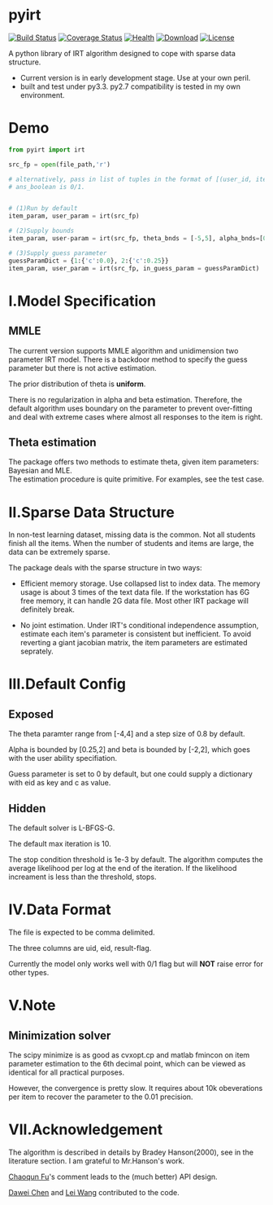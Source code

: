 pyirt
=====
[![Build Status](https://img.shields.io/travis/junchenfeng/pyirt/master.svg?style=flat)](https://travis-ci.org/junchenfeng/pyirt)
[![Coverage Status](https://coveralls.io/repos/junchenfeng/pyirt/badge.svg)](https://coveralls.io/r/junchenfeng/pyirt)
[![Health](https://landscape.io/github/junchenfeng/pyirt/master/landscape.svg?style=flat)](https://landscape.io/github/junchenfeng/pyirt/master)
[![Download](https://img.shields.io/pypi/dm/pyirt.svg?style=flat)](https://pypi.python.org/pypi/pyirt)
[![License](https://img.shields.io/pypi/l/pyirt.svg?style=flat)](https://pypi.python.org/pypi/pyirt)



A python library of IRT algorithm designed to cope with sparse data structure.

- Current version is in early development stage. Use at your own peril.
- built and test under py3.3. py2.7 compatibility is tested in my own
  environment. 


# Demo
```python
from pyirt import irt

src_fp = open(file_path,'r')

# alternatively, pass in list of tuples in the format of [(user_id, item_id, ans_boolean)]
# ans_boolean is 0/1.


# (1)Run by default
item_param, user_param = irt(src_fp)

# (2)Supply bounds
item_param, user-param = irt(src_fp, theta_bnds = [-5,5], alpha_bnds=[0.1,3], beta_bnds = [-3,3])

# (3)Supply guess parameter
guessParamDict = {1:{'c':0.0}, 2:{'c':0.25}}
item_param, user_param = irt(src_fp, in_guess_param = guessParamDict)
```


I.Model Specification
===================

## MMLE
The current version supports MMLE algorithm and unidimension two parameter
IRT model. There is a backdoor method to specify the guess parameter but there
is not active estimation.

The prior distribution of theta is **uniform**.

There is no regularization in alpha and beta estimation. Therefore, the default
algorithm uses boundary on the parameter to prevent over-fitting and deal with
extreme cases where almost all responses to the item is right.

## Theta estimation
The package offers two methods to estimate theta, given item parameters: Bayesian and MLE. <br>
The estimation procedure is quite primitive. For examples, see the test case.  

II.Sparse Data Structure
==========

In non-test learning dataset, missing data is the common. Not all students
finish all the items. When the number of students and items are large, the data
can be extremely sparse.

The package deals with the sparse structure in two ways:
- Efficient memory storage. Use collapsed list to index data. The memory usage
  is about 3 times of the text data file. If the workstation has 6G free
memory, it can handle 2G data file. Most other IRT package will definitely
break.

- No joint estimation. Under IRT's conditional independence assumption,
  estimate each item's parameter is consistent but inefficient. To avoid
reverting a giant jacobian matrix, the item parameters are estimated seprately. 


III.Default Config
===========
## Exposed
The theta paramter range from [-4,4] and a step size of 0.8 by default.

Alpha is bounded by [0.25,2] and beta is bounded by [-2,2], which goes with the user ability
specifiation. 

Guess parameter is set to 0 by default, but one could supply a dictionary with eid as key and c as value.


## Hidden
The default solver is L-BFGS-G. 

The default max iteration is 10.

The stop condition threshold is 1e-3 by default. The algorithm computes the
average likelihood per log at the end of the iteration. If the likelihood
increament is less than the threshold, stops.

IV.Data Format
=========
The file is expected to be comma delimited. 

The three columns are uid, eid, result-flag.

Currently the model only works well with 0/1 flag but will **NOT** raise error for
other types.


V.Note
=======


## Minimization solver
The scipy minimize is as good as cvxopt.cp and matlab fmincon on item parameter
estimation to the 6th decimal point, which can be viewed as identical for all
practical purposes.

However, the convergence is pretty slow. It requires about 10k obeverations per
item to recover the parameter to the 0.01 precision.


VII.Acknowledgement
==============
The algorithm is described in details by Bradey Hanson(2000), see in the
literature section. I am grateful to Mr.Hanson's work.

[Chaoqun Fu](https://github.com/fuchaoqun)'s comment leads to the (much better) API design. 

[Dawei Chen](https://github.com/mvj3) and [Lei Wang](https://github.com/wlbksy) contributed to the code.

